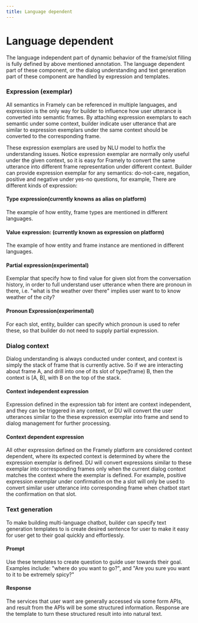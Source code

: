 ```yaml
---
title: Language dependent
---
```


# Language dependent
The language independent part of dynamic behavior of the frame/slot filling is fully defined by above mentioned annotation. The language dependent part of these component, or the dialog understanding and text generation part of these component are handled by expression and templates.

### Expression (exemplar)
All semantics in Framely can be referenced in multiple languages, and expression is the only way for builder to influence how user utterance is converted into semantic frames. By attaching expression exemplars to each semantic under some context, builder indicate user utterance that are similar to expression exemplars under the same context should be converted to the corresponding frame.

These expression exemplars are used by NLU model to hotfix the understanding issues. Notice expression exemplar are normally only useful under the given context, so it is easy for Framely to convert the same utterance into different frame representation under different context. Builder can provide expression exemplar for any semantics: do-not-care, negation, positive and negative under yes-no questions, for example,  There are different kinds of expression:

#### Type expression(currently knowns as alias on platform)
The example of how entity, frame types are mentioned in different languages.
#### Value expression: (currently known as expression on platform)
The example of how entity and frame instance are mentioned in different languages.
#### Partial expression(experimental)
Exemplar that specify how to find value for given slot from the conversation history, in order to full understand user utterance when there are pronoun in there, i.e. "what is the weather over there" implies user want to to know weather of the $city$?
#### Pronoun Expression(experimental)
For each slot, entity, builder can specify which pronoun is used to refer these, so that builder do not need to supply partial expression.

### Dialog context
Dialog understanding is always conducted under context, and context is simply the stack of frame that is currently active. So if we are interacting about frame A, and drill into one of its slot of type(frame) B, then the context is [A, B], with B on the top of the stack.

#### Context independent expression
Expression defined in the expression tab for intent are context independent, and they can be triggered in any context, or DU will convert the user utterances similar to the these expression exemplar into frame and send to dialog management for further processing.

#### Context dependent expression
All other expression defined on the Framely platform are considered context dependent, where its expected context is determined by where the expression exemplar is defined.  DU will convert expressions similar to these exemplar into corresponding frames only when the current dialog context matches the context where the exemplar is defined. For example, positive expression exemplar under confirmation on the a slot will only be used to convert similar user utterance into corresponding frame when chatbot start the confirmation on that slot.

### Text generation
To make building multi-language chatbot, builder can specify text generation templates to is create desired sentence for user to make it easy for user get to their goal quickly and effortlessly.

#### Prompt
Use these templates to create question to guide user towards their goal. Examples include: "where do you want to go?", and "Are you sure you want to it to be extremely spicy?"

#### Response
The services that user want are generally accessed via some form APIs, and result from the APIs will be some structured information. Response are the template to turn these structured result into  into natural text.